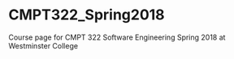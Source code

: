# CMPT322_Spring2018
Course page for CMPT 322 Software Engineering Spring 2018 at Westminster College
